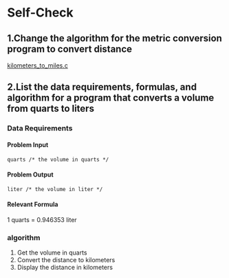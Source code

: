 # Self-Check

## 1.Change the algorithm for the metric conversion program to convert distance

[kilometers_to_miles.c](kilometers_to_miles.c)

## 2.List the data requirements, formulas, and algorithm for a program that converts a volume from quarts to liters

### Data Requirements

#### Problem Input

`quarts /* the volume in quarts */`

#### Problem Output

`liter /* the volume in liter */`

#### Relevant Formula

1 quarts = 0.946353 liter

### algorithm

1. Get the volume in quarts
2. Convert the distance to kilometers
3. Display the distance in kilometers
